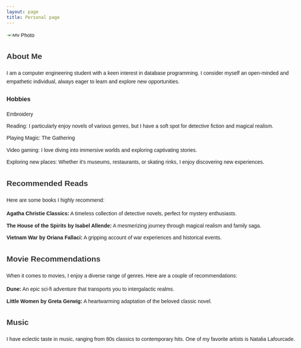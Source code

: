 ```yaml
---
layout: page
title: Personal page
---
```


<html lang="en">
<head>
<meta charset="UTF-8">
<meta name="viewport" content="width=device-width, initial-scale=1.0">
<style>
  body {
    font-family: Arial, sans-serif;
    line-height: 1.6;
    margin: 0 auto;
    max-width: 800px;
    padding: 20px;
  }
  h1, h2 {
    color: #333;
  }
  img {
    display: block;
    margin: 0 auto;
    max-width: 100%;
    border-radius: 50%;
    margin-bottom: 20px;
  }
  ul {
    list-style-type: none;
    padding-left: 0;
  }
  li {
    margin-bottom: 10px;
  }
</style>
</head>
<body>


<img src="photo.jpg" alt="My Photo">

<h2>About Me</h2>

<p>I am a computer engineering student with a keen interest in database programming. I consider myself an open-minded and empathetic individual, always eager to learn and explore new opportunities.</p>

<h3>Hobbies</h3>

<ul>
  <li>Embroidery</li>
  <li>Reading: I particularly enjoy novels of various genres, but I have a soft spot for detective fiction and magical realism.</li>
  <li>Playing Magic: The Gathering</li>
  <li>Video gaming: I love diving into immersive worlds and exploring captivating stories.</li>
  <li>Exploring new places: Whether it's museums, restaurants, or skating rinks, I enjoy discovering new experiences.</li>
</ul>

<h2>Recommended Reads</h2>

<p>Here are some books I highly recommend:</p>

<ul>
  <li><strong>Agatha Christie Classics:</strong> A timeless collection of detective novels, perfect for mystery enthusiasts.</li>
  <li><strong>The House of the Spirits by Isabel Allende:</strong> A mesmerizing journey through magical realism and family saga.</li>
  <li><strong>Vietnam War by Oriana Fallaci:</strong> A gripping account of war experiences and historical events.</li>
</ul>

<h2>Movie Recommendations</h2>

<p>When it comes to movies, I enjoy a diverse range of genres. Here are a couple of recommendations:</p>

<ul>
  <li><strong>Dune:</strong> An epic sci-fi adventure that transports you to intergalactic realms.</li>
  <li><strong>Little Women by Greta Gerwig:</strong> A heartwarming adaptation of the beloved classic novel.</li>
</ul>

<h2>Music</h2>

<p>I have eclectic taste in music, ranging from 80s classics to contemporary hits. One of my favorite artists is Natalia Lafourcade.</p>

</body>
</html>
